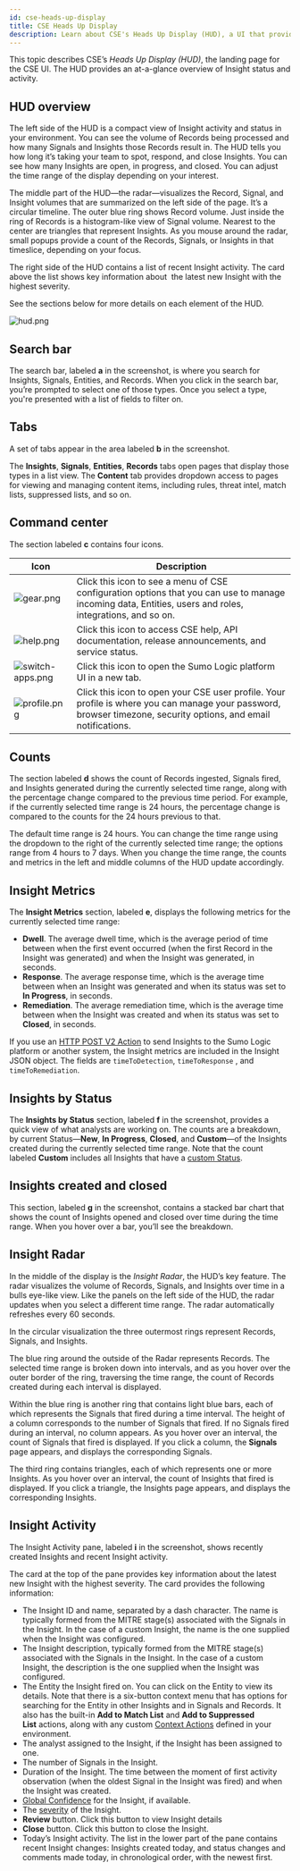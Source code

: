 ```yaml
---
id: cse-heads-up-display
title: CSE Heads Up Display
description: Learn about CSE's Heads Up Display (HUD), a UI that provides an at-a-glance overview of Insight status and activity.
---
```



This topic describes CSE’s *Heads Up Display (HUD)*, the landing page for the CSE UI. The HUD provides an at-a-glance overview of Insight status and activity.

## HUD overview

The left side of the HUD is a compact view of Insight activity and status in your environment. You can see the volume of Records being processed and how many Signals and Insights those Records result in. The HUD tells you how long it’s taking your team to spot, respond, and close Insights. You can see how many Insights are open, in progress, and closed. You can adjust the time range of the display depending on your interest. 

The middle part of the HUD—the radar—visualizes the Record, Signal, and Insight volumes that are summarized on the left side of the page. It’s a circular timeline. The outer blue ring shows Record volume. Just inside the ring of Records is a histogram-like view of Signal volume. Nearest to the center are triangles that represent Insights. As you mouse around the radar, small popups provide a count of the Records, Signals, or Insights in that timeslice, depending on your focus.

The right side of the HUD contains a list of recent Insight activity. The card above the list shows key information about  the latest new Insight with the highest severity. 

See the sections below for more details on each element of the HUD.

![hud.png](/img/cse/hud.png)

## Search bar 

The search bar, labeled **a** in the screenshot, is where you search for Insights, Signals, Entities, and Records. When you click in the search bar, you’re prompted to select one of those types. Once you select a type, you're presented with a list of fields to filter on. 

## Tabs

A set of tabs appear in the area labeled **b** in the screenshot. 

The **Insights**, **Signals**, **Entities**, **Records** tabs open pages
that display those types in a list view. The **Content** tab provides
dropdown access to pages for viewing and managing content items,
including rules, threat intel, match lists, suppressed lists, and so on.

## Command center

The section labeled **c** contains four icons. 

| Icon | Description |
|--|--|
| ![gear.png](/img/cse/gear.png) | Click this icon to see a menu of CSE configuration options that you can use to manage incoming data, Entities, users and roles, integrations, and so on. |
| ![help.png](/img/cse/help.png) | Click this icon to access CSE help, API documentation, release announcements, and service status. |
| ![switch-apps.png](/img/cse/switch-apps.png) | Click this icon to open the Sumo Logic platform UI in a new tab. |
| ![profile.png](/img/cse/profile.png) | Click this icon to open your CSE user profile. Your profile is where you can manage your password, browser timezone, security options, and email notifications. |

## Counts

The section labeled **d** shows the count of Records ingested, Signals fired, and Insights generated during the currently selected time range, along with the percentage change compared to the previous time period. For example, if the currently selected time range is 24 hours, the percentage change is compared to the counts for the 24 hours previous to that.

The default time range is 24 hours. You can change the time range using the dropdown to the right of the currently selected time range; the options range from 4 hours to 7 days. When you change the time range, the counts and metrics in the left and middle columns of the HUD update accordingly.

## Insight Metrics 

The **Insight Metrics** section, labeled **e**, displays the following metrics for the currently selected time range:

* **Dwell**. The average dwell time, which is the average period of time between when the first event occurred (when the first Record in the Insight was generated) and when the Insight was generated, in seconds. 
* **Response**. The average response time, which is the average time between when an Insight was generated and when its status was set to **In Progress**, in seconds. 
* **Remediation**. The average remediation time, which is the average time between when the Insight was created and when its status was set to **Closed**, in seconds. 

If you use an [HTTP POST V2 Action](../administration/create-cse-actions.md) to send Insights to the Sumo Logic platform or another system, the Insight metrics are included in the Insight JSON object. The fields are `timeToDetection`, `timeToResponse` , and `timeToRemediation`. 

## Insights by Status 

The **Insights by Status** section, labeled **f** in the screenshot, provides a quick view of what analysts are working on. The counts are a breakdown, by current Status—**New**, **In Progress**, **Closed**, and **Custom**—of the Insights created during the currently selected time range. Note that the count labeled **Custom** includes all Insights that have a [custom Status](../administration/manage-custom-insight-statuses.md).

## Insights created and closed

This section, labeled **g** in the screenshot, contains a stacked bar chart that shows the count of Insights opened and closed over time during the time range. When you hover over a bar, you’ll see the breakdown.

## Insight Radar

In the middle of the display is the *Insight Radar*, the HUD’s key feature. The radar visualizes the volume of Records, Signals, and Insights over time in a bulls eye-like view. Like the panels on the left side of the HUD, the radar updates when you select a different time range. The radar automatically refreshes every 60 seconds.

In the circular visualization the three outermost rings represent Records, Signals, and Insights.

The blue ring around the outside of the Radar represents Records. The selected time range is broken down into intervals, and as you hover over the outer border of the ring, traversing the time range, the count of Records created during each interval is displayed. 

Within the blue ring is another ring that contains light blue bars, each of which represents the Signals that fired during a time interval. The height of a column corresponds to the number of Signals that fired. If no Signals fired during an interval, no column appears. As you hover over an interval, the count of Signals that fired is displayed. If you click a column, the **Signals** page appears, and displays the corresponding Signals.

The third ring contains triangles, each of which represents one or more Insights. As you hover over an interval, the count of Insights that fired is displayed. If you click a triangle, the Insights page appears, and displays the corresponding Insights.

## Insight Activity

The Insight Activity pane, labeled **i** in the screenshot, shows recently created Insights and recent Insight activity.

The card at the top of the pane provides key information about the latest new Insight with the highest severity. The card provides the following information:

* The Insight ID and name, separated by a dash character. The name is typically formed from the MITRE stage(s) associated with the Signals in the Insight. In the case of a custom Insight, the name is the one supplied when the Insight was configured.  
* The Insight description, typically formed from the MITRE stage(s) associated with the Signals in the Insight. In the case of a custom Insight, the description is the one supplied when the Insight was configured.
* The Entity the Insight fired on. You can click on the Entity to view its details. Note that there is a six-button context menu that has options for searching for the Entity in other Insights and in Signals and Records. It also has the built-in **Add to Match List** and **Add to Suppressed** **List** actions, along with any custom [Context Actions](../administration/create-cse-actions.md) defined in your environment.
* The analyst assigned to the Insight, if the Insight has been assigned to one.
* The number of Signals in the Insight.
* Duration of the Insight. The time between the moment of first activity observation (when the oldest Signal in the Insight was fired) and when the Insight was created.  
* [Global Confidence](global-intelligence-security-insights.md) for the Insight, if available.
* The [severity](insight-generation-process.md) of the Insight.
* **Review** button. Click this button to view Insight details
* **Close** button. Click this button to close the Insight.
* Today’s Insight activity. The list in the lower part of the pane contains recent Insight changes: Insights created today, and status changes and comments made today, in chronological order, with the newest first.


 
